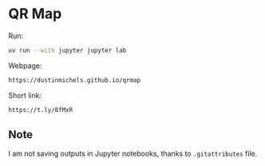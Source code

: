 # QR Map

Run:

```bash
uv run --with jupyter jupyter lab
```

Webpage:

```txt
https://dustinmichels.github.io/qrmap
```

Short link:

```txt
https://t.ly/8fMxR
```

## Note

I am not saving outputs in Jupyter notebooks, thanks to `.gitattributes` file.
